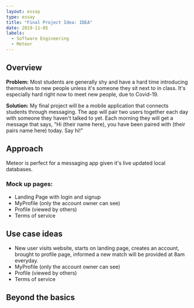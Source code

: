 ```yaml
---
layout: essay
type: essay
title: "Final Project Idea: IDEA"
date: 2019-11-05
labels:
  - Software Engineering
  - Meteor
---
```


## Overview

<strong>Problem:</strong> Most students are generally shy and have a hard time introducing themselves to new people unless it's someone they sit next to in class. It's especially hard right now to meet new people, due to Covid-19.
  
<strong>Solution:</strong> My final project will be a mobile application that connects students through messaging.  The app will pair two users together each day with someone they haven't talked to yet.  Each morning they will get a message that says, "Hi (their name here), you have been paired with (their pairs name here) today. Say hi!" 

## Approach
Meteor is perfect for a messaging app given it's live updated local databases.  

  ### Mock up pages:
  <ul>
  <li>Landing Page with login and signup</li>
  <li>MyProfile (only the account owner can see)</li>
  <li>Profile (viewed by others)</li>
  <li>Terms of service</li>
  </ul>

## Use case ideas
<ul>
  <li>New user visits website, starts on landing page, creates an account, brought to profile page, informed a new match will be provided at 8am everyday.</li>
  <li>MyProfile (only the account owner can see)</li>
  <li>Profile (viewed by others)</li>
  <li>Terms of service</li>
</ul>

## Beyond the basics
